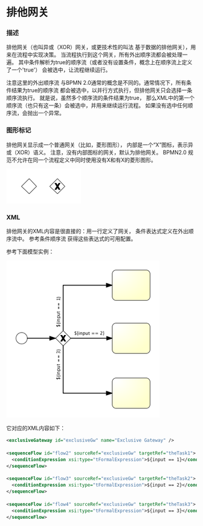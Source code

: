 # 排他网关

### 描述

排他网关（也叫异或（XOR）网关，或更技术性的叫法 基于数据的排他网关），用来在流程中实现决策。 当流程执行到这个网关，所有外出顺序流都会被处理一遍。 其中条件解析为true的顺序流（或者没有设置条件，概念上在顺序流上定义了一个'true'） 会被选中，让流程继续运行。

注意这里的外出顺序流 与BPMN 2.0通常的概念是不同的。通常情况下，所有条件结果为true的顺序流 都会被选中，以并行方式执行，但排他网关只会选择一条顺序流执行。 就是说，虽然多个顺序流的条件结果为true， 那么XML中的第一个顺序流（也只有这一条）会被选中，并用来继续运行流程。 如果没有选中任何顺序流，会抛出一个异常。

### 图形标记

排他网关显示成一个普通网关（比如，菱形图形）， 内部是一个“X”图标，表示异或（XOR）语义。 注意，没有内部图标的网关，默认为排他网关。 BPMN2.0 规范不允许在同一个流程定义中同时使用没有X和有X的菱形图形。

[![排他网关图标](./images/bpmn.exclusive.gateway.notation.png)](./images/bpmn.exclusive.gateway.notation.png)

### XML

排他网关的XML内容是很直接的：用一行定义了网关， 条件表达式定义在外出顺序流中。 参考条件顺序流 获得这些表达式的可用配置。

参考下面模型实例：

[![排他网关业务模型](./images/bpmn.exclusive.gateway.png)](./images/bpmn.exclusive.gateway.png)

它对应的XML内容如下：

```xml
<exclusiveGateway id="exclusiveGw" name="Exclusive Gateway" />

<sequenceFlow id="flow2" sourceRef="exclusiveGw" targetRef="theTask1">
  <conditionExpression xsi:type="tFormalExpression">${input == 1}</conditionExpression>
</sequenceFlow>

<sequenceFlow id="flow3" sourceRef="exclusiveGw" targetRef="theTask2">
  <conditionExpression xsi:type="tFormalExpression">${input == 2}</conditionExpression>
</sequenceFlow>

<sequenceFlow id="flow4" sourceRef="exclusiveGw" targetRef="theTask3">
  <conditionExpression xsi:type="tFormalExpression">${input == 3}</conditionExpression>
</sequenceFlow>
```